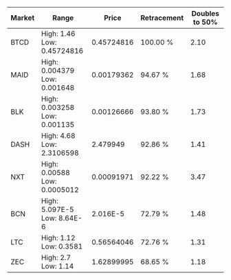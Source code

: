 | Market | Range | Price| Retracement | Doubles to 50% |
| --- | --- | --- | --- | --- |
| BTCD | High: 1.46<br />Low: 0.45724816 | 0.45724816 | 100.00 % | 2.10 |
| MAID | High: 0.004379<br />Low: 0.001648 | 0.00179362 | 94.67 % | 1.68 |
| BLK | High: 0.003258<br />Low: 0.001135 | 0.00126666 | 93.80 % | 1.73 |
| DASH | High: 4.68<br />Low: 2.3106598 | 2.479949 | 92.86 % | 1.41 |
| NXT | High: 0.00588<br />Low: 0.0005012 | 0.00091971 | 92.22 % | 3.47 |
| BCN | High: 5.097E-5<br />Low: 8.64E-6 | 2.016E-5 | 72.79 % | 1.48 |
| LTC | High: 1.12<br />Low: 0.3581 | 0.56564046 | 72.76 % | 1.31 |
| ZEC | High: 2.7<br />Low: 1.14 | 1.62899995 | 68.65 % | 1.18 |
